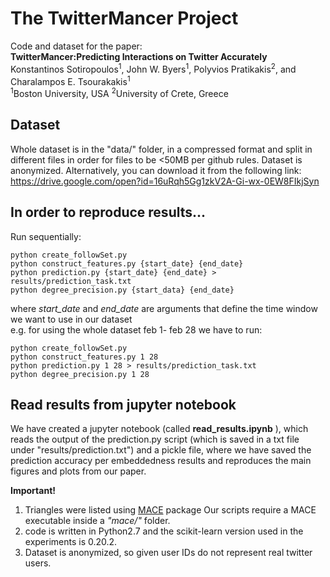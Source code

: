 # The TwitterMancer Project
Code and dataset for the paper:</br>
**TwitterMancer:Predicting Interactions on Twitter Accurately** </br>
Konstantinos Sotiropoulos<sup>1</sup>, John W. Byers<sup>1</sup>, Polyvios Pratikakis<sup>2</sup>, and Charalampos E. Tsourakakis<sup>1</sup></br>
<sup>1</sup>Boston University, USA <sup>2</sup>University of Crete, Greece </br>

## Dataset
Whole dataset is in the "data/" folder, in a compressed format and split in different files
in order for files to be <50MB per github rules. Dataset is anonymized.
Alternatively, you can download it from the following link:
https://drive.google.com/open?id=16uRqh5Gg1zkV2A-Gi-wx-0EW8FIkjSyn

## In order to reproduce results...
  Run sequentially:
  ```
  python create_followSet.py
  python construct_features.py {start_date} {end_date}
  python prediction.py {start_date} {end_date} > results/prediction_task.txt
  python degree_precision.py {start_data} {end_date}
  ```
  where *start_date* and *end_date* are arguments that define the time window we want to use in our dataset </br>
  e.g. for using the whole dataset feb 1- feb 28 we have to run:
  ```
  python create_followSet.py
  python construct_features.py 1 28 
  python prediction.py 1 28 > results/prediction_task.txt
  python degree_precision.py 1 28
  ```

## Read results from jupyter notebook
We have created a jupyter notebook (called **read_results.ipynb** ), which reads the output of the prediction.py
script (which is saved in a txt file under "results/prediction.txt") and a pickle file, where we have saved the 
prediction accuracy per embeddedness results and reproduces the main figures and plots from our paper. </br>
 
 **Important!**
  1. Triangles were listed using [MACE](http://research.nii.ac.jp/~uno/code/mace.html) package
      Our scripts require a MACE executable inside a _"mace/"_ folder.
  2. code is written in Python2.7 and the scikit-learn version used in the experiments is 0.20.2.
  3. Dataset is anonymized, so given user IDs do not represent real twitter users.
